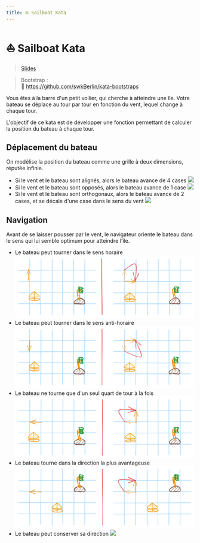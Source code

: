 ```yaml
---
title: ⛵ Sailboat Kata
---
```

# ⛵ Sailboat Kata

> [Slides](slides.md)

> Bootstrap : <br>
> 🔗 https://github.com/swkBerlin/kata-bootstraps

Vous êtes à la barre d'un petit voilier, qui cherche à atteindre une île. Votre bateau se déplace au tour par tour en fonction du vent, lequel change à chaque tour.

L'objectif de ce kata est de développer une fonction permettant de calculer la position du bateau à chaque tour.

## Déplacement du bateau

On modélise la position du bateau comme une grille à deux dimensions, réputée infinie.

- Si le vent et le bateau sont alignés, alors le bateau avance de 4 cases
  ![](../../assets/images/katas/sailboat/sailboat-kata-examples-déplacement-alignes.png)
-  Si le vent et le bateau sont opposés, alors le bateau avance de 1 case
  ![](../../assets/images/katas/sailboat/sailboat-kata-examples-déplacement-opposes.png)
- Si le vent et le bateau sont orthogonaux, alors le bateau avance de 2 cases, et se décale d'une case dans le sens du vent
  ![](../../assets/images/katas/sailboat/sailboat-kata-examples-déplacement-orthogonaux.png)

## Navigation

Avant de se laisser pousser par le vent, le navigateur oriente le bateau dans le sens qui lui semble optimum pour atteindre l'île.

- Le bateau peut tourner dans le sens horaire
  ![](../../assets/images/katas/sailboat/sailboat-kata-examples-orientation-sens-anti-horaire.png)
- Le bateau peut tourner dans le sens anti-horaire
  ![](../../assets/images/katas/sailboat/sailboat-kata-examples-orientation-sens-horaire.png)
- Le bateau ne tourne que d'un seul quart de tour à la fois
  ![](../../assets/images/katas/sailboat/sailboat-kata-examples-orientation-un-seul-quart.png)
- Le bateau tourne dans la direction la plus avantageuse
  ![](../../assets/images/katas/sailboat/sailboat-kata-examples-orientation-plus-avantageuse.png)
- Le bateau peut conserver sa direction
  ![](../../assets/images/katas/sailboat/sailboat-kata-examples-orientation-conservée.png)